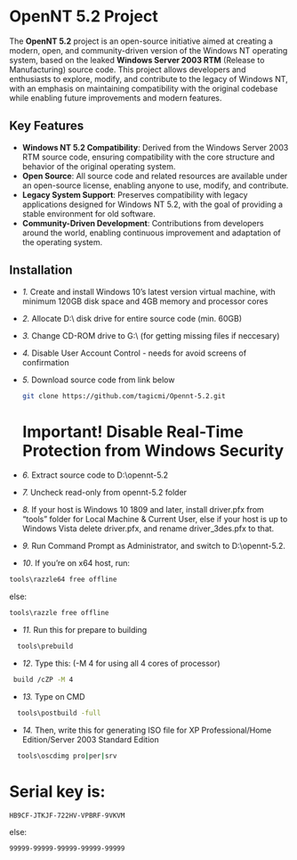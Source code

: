 # OpenNT 5.2 Project

The **OpenNT 5.2** project is an open-source initiative aimed at creating a modern, open, and community-driven version of the Windows NT operating system, based on the leaked **Windows Server 2003 RTM** (Release to Manufacturing) source code. This project allows developers and enthusiasts to explore, modify, and contribute to the legacy of Windows NT, with an emphasis on maintaining compatibility with the original codebase while enabling future improvements and modern features.

## Key Features

- **Windows NT 5.2 Compatibility**: Derived from the Windows Server 2003 RTM source code, ensuring compatibility with the core structure and behavior of the original operating system.
- **Open Source**: All source code and related resources are available under an open-source license, enabling anyone to use, modify, and contribute.
- **Legacy System Support**: Preserves compatibility with legacy applications designed for Windows NT 5.2, with the goal of providing a stable environment for old software.
- **Community-Driven Development**: Contributions from developers around the world, enabling continuous improvement and adaptation of the operating system.

## Installation

- *1.* Create and install Windows 10’s latest version virtual machine, with minimum 120GB disk space and 4GB memory and processor cores


- *2.* Allocate D:\ disk drive for entire source code (min. 60GB)


- *3.* Change CD-ROM drive to G:\ (for getting missing files if neccesary)


- *4.* Disable User Account Control - needs for avoid screens of confirmation


- *5.* Download source code from link below
  
   ```bash
   git clone https://github.com/tagicmi/Opennt-5.2.git
  ```
  # Important! Disable Real-Time Protection from Windows Security


- *6.* Extract source code to D:\opennt-5.2


- *7.* Uncheck read-only from opennt-5.2 folder


- *8.* If your host is Windows 10 1809 and later, install driver.pfx from “tools” folder for Local Machine & Current User, else if your host is up to Windows Vista delete driver.pfx, and rename driver_3des.pfx to that.


- *9.* Run Command Prompt as Administrator, and switch to D:\opennt-5.2.


- *10*. If you’re on x64 host, run:
```bash
tools\razzle64 free offline
```
else: 
```bash
tools\razzle free offline
```


- *11.* Run this for prepare to building
```bash
  tools\prebuild
```


- *12*. Type this:            (-M 4 for using all 4 cores of processor)
```bash
 build /cZP -M 4
```


- *13.* Type on CMD
```bash
  tools\postbuild -full
```


- *14.* Then, write this for generating ISO file for XP Professional/Home Edition/Server 2003 Standard Edition
```bash
  tools\oscdimg pro|per|srv
```

# Serial key is: 

```bash
HB9CF-JTKJF-722HV-VPBRF-9VKVM
```
else:
```bash
99999-99999-99999-99999-99999
```
